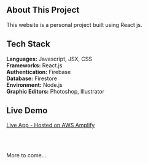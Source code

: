 
## About This Project

This website is a personal project built using React js. 

## Tech Stack

**Languages:** Javascript, JSX, CSS   
**Frameworks:** React.js  
**Authentication:** Firebase  
**Database:** Firestore  
**Environment:** Node.js    
**Graphic Editors:** Photoshop, Illustrator 

## Live Demo  

[Live App - Hosted on AWS Amplify](https://main.dy26trllym22n.amplifyapp.com/) 

<br />
<br />

More to come...
